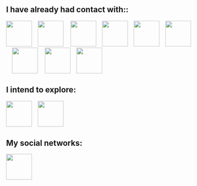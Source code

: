 ## I have already had contact with::

<p>
<img src='https://upload.wikimedia.org/wikipedia/commons/thumb/2/27/PHP-logo.svg/2560px-PHP-logo.svg.png' height='70'>&nbsp;&nbsp;&nbsp;
<img src='https://bashlogo.com/img/symbol/png/monochrome_dark.png' height='70'>
&nbsp;&nbsp;&nbsp;
<img src='https://upload.wikimedia.org/wikipedia/commons/thumb/1/18/ISO_C%2B%2B_Logo.svg/1822px-ISO_C%2B%2B_Logo.svg.png' height='70'>&nbsp;&nbsp;&nbsp;
<img src='https://upload.wikimedia.org/wikipedia/commons/thumb/6/61/HTML5_logo_and_wordmark.svg/512px-HTML5_logo_and_wordmark.svg.png' height='70'>&nbsp;&nbsp;&nbsp;
<img src='https://upload.wikimedia.org/wikipedia/commons/thumb/6/6a/JavaScript-logo.png/768px-JavaScript-logo.png' height='70'>&nbsp;&nbsp;&nbsp;
<img src='https://upload.wikimedia.org/wikipedia/commons/thumb/c/c3/Python-logo-notext.svg/1200px-Python-logo-notext.svg.png' height='70'>
&nbsp;&nbsp;&nbsp;
<img src='https://logodownload.org/wp-content/uploads/2019/10/adobe-photoshop-logo-0.png' height='70'>
&nbsp;&nbsp;&nbsp;
<img src='https://upload.wikimedia.org/wikipedia/commons/thumb/0/0c/Microsoft_Office_logo_%282013%E2%80%932019%29.svg/648px-Microsoft_Office_logo_%282013%E2%80%932019%29.svg.png' height='70'>&nbsp;&nbsp;&nbsp;
<img src='https://upload.wikimedia.org/wikipedia/labs/8/8e/Mysql_logo.png' height='70'>
</p>


## I intend to explore:

<p>
<img src='https://static-00.iconduck.com/assets.00/java-icon-1511x2048-6ikx8301.png' height='70'>&nbsp;&nbsp;&nbsp;
<img src='https://upload.wikimedia.org/wikipedia/commons/thumb/b/bd/Logo_C_sharp.svg/1820px-Logo_C_sharp.svg.png' height='70'>&nbsp;&nbsp;&nbsp;

</p>

## My social networks:

<a href="https://www.linkedin.com/in/yasmin-novais-vieira"><img src="https://upload.wikimedia.org/wikipedia/commons/thumb/c/ca/LinkedIn_logo_initials.png/240px-LinkedIn_logo_initials.png" height='70'/></a>
